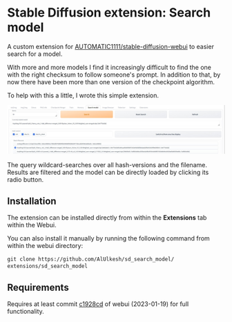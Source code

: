 # Stable Diffusion extension: Search model

A custom extension for [AUTOMATIC1111/stable-diffusion-webui](https://github.com/AUTOMATIC1111/stable-diffusion-webui) to easier search for a model.

With more and more models I find it increasingly difficult to find the one with the right checksum to follow someone's prompt. In addition to that, by now there have been more than one version of the checkpoint algorithm.

To help with this a little, I wrote this simple extension.

<img src="images/extension.jpg"/>

The query wildcard-searches over all hash-versions and the filename. Results are filtered and the model can be directly loaded by clicking its radio button.

## Installation

The extension can be installed directly from within the **Extensions** tab within the Webui.

You can also install it manually by running the following command from within the webui directory:

	git clone https://github.com/AlUlkesh/sd_search_model/ extensions/sd_search_model

## Requirements
Requires at least commit [c1928cd](https://github.com/AUTOMATIC1111/stable-diffusion-webui/commit/c1928cdd6194928af0f53f70c51d59479b7025e2) of webui (2023-01-19) for full functionality.
